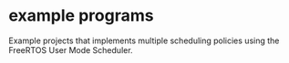 # example programs
Example projects that implements multiple scheduling policies using the FreeRTOS 
User Mode Scheduler.
